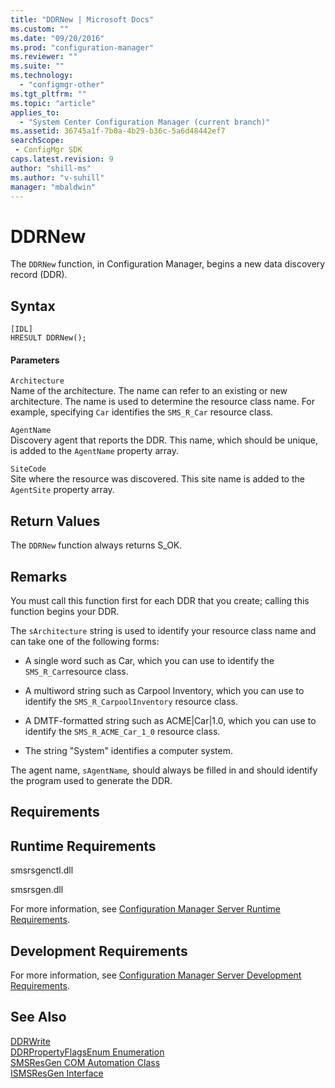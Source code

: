 ```yaml
---
title: "DDRNew | Microsoft Docs"
ms.custom: ""
ms.date: "09/20/2016"
ms.prod: "configuration-manager"
ms.reviewer: ""
ms.suite: ""
ms.technology:
  - "configmgr-other"
ms.tgt_pltfrm: ""
ms.topic: "article"
applies_to:
  - "System Center Configuration Manager (current branch)"
ms.assetid: 36745a1f-7b0a-4b29-b36c-5a6d48442ef7searchScope: - ConfigMgr SDK
caps.latest.revision: 9
author: "shill-ms"
ms.author: "v-suhill"
manager: "mbaldwin"
---
```

# DDRNew
The `DDRNew` function, in Configuration Manager, begins a new data discovery record (DDR).  

## Syntax  

```  
[IDL]  
HRESULT DDRNew();  
```  

#### Parameters  
 `Architecture`  
 Name of the architecture. The name can refer to an existing or new architecture. The name is used to determine the resource class name. For example, specifying `Car` identifies the `SMS_R_Car` resource class.  

 `AgentName`  
 Discovery agent that reports the DDR. This name, which should be unique, is added to the `AgentName` property array.  

 `SiteCode`  
 Site where the resource was discovered. This site name is added to the `AgentSite` property array.  

## Return Values  
 The `DDRNew` function always returns S_OK.  

## Remarks  
 You must call this function first for each DDR that you create; calling this function begins your DDR.  

 The `sArchitecture` string is used to identify your resource class name and can take one of the following forms:  

-   A single word such as Car, which you can use to identify the `SMS_R_Car`resource class.  

-   A multiword string such as Carpool Inventory, which you can use to identify the `SMS_R_CarpoolInventory` resource class.  

-   A DMTF-formatted string such as ACME&#124;Car&#124;1.0, which you can use to identify the `SMS_R_ACME_Car_1_0` resource class.  

-   The string "System" identifies a computer system.  

 The agent name, `sAgentName`*,* should always be filled in and should identify the program used to generate the DDR.  

## Requirements  

## Runtime Requirements  
 smsrsgenctl.dll  

 smsrsgen.dll  

 For more information, see [Configuration Manager Server Runtime Requirements](../../../../../develop/core/reqs/server-runtime-requirements.md).  

## Development Requirements  
 For more information, see [Configuration Manager Server Development Requirements](../../../../../develop/core/reqs/server-development-requirements.md).  

## See Also  
 [DDRWrite](../../../../../develop/reference/core/servers/configure/ddrwrite.md)   
 [DDRPropertyFlagsEnum Enumeration](../../../../../develop/reference/core/servers/configure/ddrpropertyflagsenum-enumeration.md)   
 [SMSResGen COM Automation Class](../../../../../develop/reference/core/servers/configure/smsresgen-com-automation-class.md)   
 [ISMSResGen Interface](../../../../../develop/reference/core/servers/configure/ismsresgen-interface.md)
